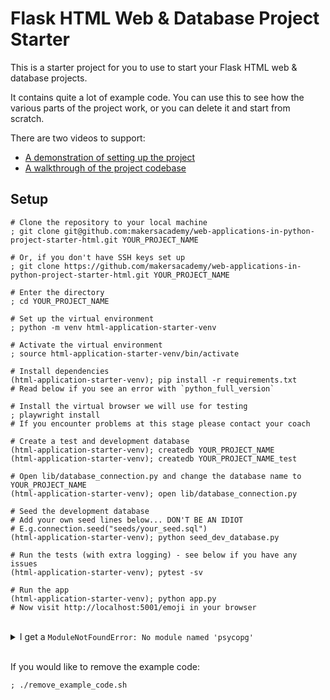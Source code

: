 # Flask HTML Web & Database Project Starter

This is a starter project for you to use to start your Flask HTML web & database
projects.

It contains quite a lot of example code. You can use this to see how the various
parts of the project work, or you can delete it and start from scratch.

There are two videos to support:

* [A demonstration of setting up the project](https://www.youtube.com/watch?v=YStsRfMVx44&t=0s)
* [A walkthrough of the project codebase](https://www.youtube.com/watch?v=YStsRfMVx44&t=314s)

## Setup

```shell
# Clone the repository to your local machine
; git clone git@github.com:makersacademy/web-applications-in-python-project-starter-html.git YOUR_PROJECT_NAME

# Or, if you don't have SSH keys set up
; git clone https://github.com/makersacademy/web-applications-in-python-project-starter-html.git YOUR_PROJECT_NAME

# Enter the directory
; cd YOUR_PROJECT_NAME

# Set up the virtual environment
; python -m venv html-application-starter-venv

# Activate the virtual environment
; source html-application-starter-venv/bin/activate 

# Install dependencies
(html-application-starter-venv); pip install -r requirements.txt
# Read below if you see an error with `python_full_version`

# Install the virtual browser we will use for testing
; playwright install
# If you encounter problems at this stage please contact your coach

# Create a test and development database
(html-application-starter-venv); createdb YOUR_PROJECT_NAME
(html-application-starter-venv); createdb YOUR_PROJECT_NAME_test

# Open lib/database_connection.py and change the database name to YOUR_PROJECT_NAME
(html-application-starter-venv); open lib/database_connection.py

# Seed the development database
# Add your own seed lines below... DON'T BE AN IDIOT
# E.g.connection.seed("seeds/your_seed.sql")
(html-application-starter-venv); python seed_dev_database.py

# Run the tests (with extra logging) - see below if you have any issues
(html-application-starter-venv); pytest -sv

# Run the app
(html-application-starter-venv); python app.py
# Now visit http://localhost:5001/emoji in your browser
```

<br>
<details>
  <summary>I get a <code>ModuleNotFoundError: No module named 'psycopg'</code></summary>
  <br>
If, after activating your <code>venv</code> and installing dependencies, you see this error when running <code>pytest</code>, please deactivate and reactivate your <code>venv</code>. This should solve the problem - if not, contact your coach.
</details>
<br>

If you would like to remove the example code:

```shell
; ./remove_example_code.sh
```

